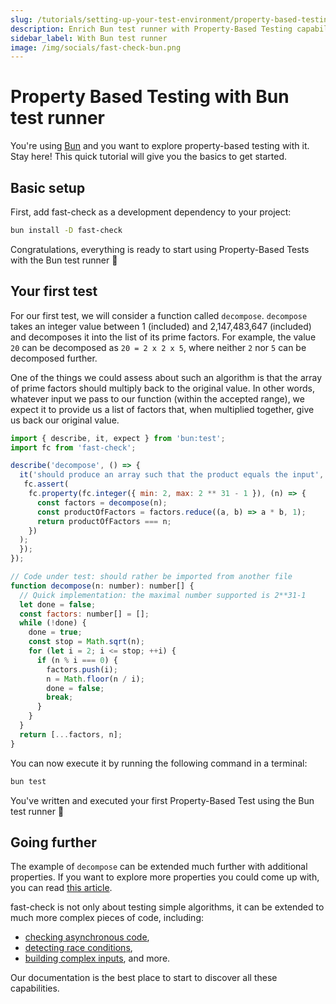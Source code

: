 ```yaml
---
slug: /tutorials/setting-up-your-test-environment/property-based-testing-with-bun-test-runner/
description: Enrich Bun test runner with Property-Based Testing capabilities. Discover best practices to setup fast-check for it
sidebar_label: With Bun test runner
image: /img/socials/fast-check-bun.png
---
```


# Property Based Testing with Bun test runner

You're using [Bun](https://bun.sh/) and you want to explore property-based testing with it. Stay here! This quick tutorial will give you the basics to get started.

## Basic setup

First, add fast-check as a development dependency to your project:

```bash
bun install -D fast-check
```

Congratulations, everything is ready to start using Property-Based Tests with the Bun test runner 🚀

## Your first test

For our first test, we will consider a function called `decompose`. `decompose` takes an integer value between 1 (included) and 2,147,483,647 (included) and decomposes it into the list of its prime factors. For example, the value `20` can be decomposed as `20 = 2 x 2 x 5`, where neither `2` nor `5` can be decomposed further.

One of the things we could assess about such an algorithm is that the array of prime factors should multiply back to the original value. In other words, whatever input we pass to our function (within the accepted range), we expect it to provide us a list of factors that, when multiplied together, give us back our original value.

```js title="decompose.spec.ts"
import { describe, it, expect } from 'bun:test';
import fc from 'fast-check';

describe('decompose', () => {
  it('should produce an array such that the product equals the input', () => {
   fc.assert(
    fc.property(fc.integer({ min: 2, max: 2 ** 31 - 1 }), (n) => {
      const factors = decompose(n);
      const productOfFactors = factors.reduce((a, b) => a * b, 1);
      return productOfFactors === n;
    })
  );
  });
});

// Code under test: should rather be imported from another file
function decompose(n: number): number[] {
  // Quick implementation: the maximal number supported is 2**31-1
  let done = false;
  const factors: number[] = [];
  while (!done) {
    done = true;
    const stop = Math.sqrt(n);
    for (let i = 2; i <= stop; ++i) {
      if (n % i === 0) {
        factors.push(i);
        n = Math.floor(n / i);
        done = false;
        break;
      }
    }
  }
  return [...factors, n];
}
```

You can now execute it by running the following command in a terminal:

```bash
bun test
```

You've written and executed your first Property-Based Test using the Bun test runner 🚀

## Going further

The example of `decompose` can be extended much further with additional properties. If you want to explore more properties you could come up with, you can read [this article](https://dev.to/dubzzz/advent-of-pbt-2021-day-2-solution-367b).

fast-check is not only about testing simple algorithms, it can be extended to much more complex pieces of code, including:

- [checking asynchronous code](/docs/core-blocks/properties/#asynchronous-properties),
- [detecting race conditions](/docs/tutorials/detect-race-conditions/),
- [building complex inputs](/docs/core-blocks/arbitraries/), and more.

Our documentation is the best place to start to discover all these capabilities.
